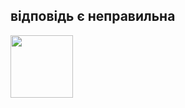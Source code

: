  <html>
   <head>

   </head>
  <heder>
   <p><h2>відповідь є неправильна </h2></p>
  </heder>
   <body>
 <img src="https://w7.pngwing.com/pngs/623/1/png-transparent-red-cross-cancel-cancelled-cancellation-symbol-icon-sign.png" height="100px"/>
   </body>
</html>
